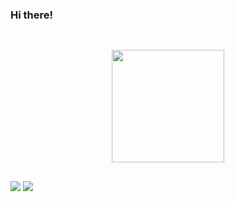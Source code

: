 ### Hi there!

##

<div align="center">
    <br />  
  <a href="https://github.com/lucasmeengue">
  <img height="180em" src="https://github-readme-stats-sigma-five.vercel.app/api/top-langs/?username=lucasmeengue&layout=compact&langs_count=7&theme=react"/>

    
</div>

##


<div> 
  <a href="https://instagram.com/lucasmeengue_" target="_blank"><img src="https://img.shields.io/badge/-Instagram-%23E4405F?style=for-the-badge&logo=instagram&logoColor=white" target="_blank"></a>
  <a href="https://www.linkedin.com/in/lucasmeengue/" target="_blank"><img src="https://img.shields.io/badge/-LinkedIn-%230077B5?style=for-the-badge&logo=linkedin&logoColor=white" target="_blank"></a> 

 </div>
  
  
##

